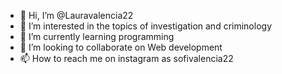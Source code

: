 - 👋 Hi, I’m @Lauravalencia22
- 👀 I’m interested in  the topics of investigation and criminology
- 🌱 I’m currently learning programming 
- 💞️ I’m looking to collaborate on Web development
- 📫 How to reach me on instagram as sofivalencia22

<!---
Lauravalencia22/Lauravalencia22 is a ✨ special ✨ repository because its `README.md` (this file) appears on your GitHub profile.
You can click the Preview link to take a look at your changes.
--->
